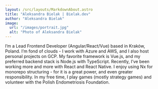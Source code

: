 ```yaml
---
layout: /src/layouts/MarkdownAbout.astro
title: "Aleksandra Bielak | Bielak.dev"
author: "Aleksandra Bielak"
image:
  url: "/images/portrait.jpg"
  alt: "Photo of Aleksandra Bielak"
---
```

I’m a Lead Frontend Developer (Angular/React/Vue) based in Kraków, Poland.
I’m fond of clouds - I work with Azure and AWS, and I also host personal projects on GCP.
My favorite framework is Vue.js, and my preferred backend stack is Node.js with TypeScript.
Recently, I’ve been working more and more with React and React Native.
I enjoy using Nx for monorepo structuring - for it is a great power, and even greater responsibility.
In my free time, I play games (mostly strategy games) and volunteer with the Polish Endometriosis Foundation.
